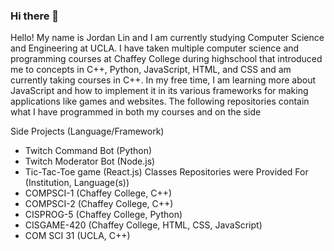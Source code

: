 ### Hi there 👋
Hello! My name is Jordan Lin and I am currently studying Computer Science and Engineering at UCLA. I have taken multiple computer science and programming courses at Chaffey College during highschool that introduced me to concepts in C++, Python, JavaScript, HTML, and CSS and am currently taking courses in C++. In my free time, I am learning more about JavaScript and how to implement it in its various frameworks for making applications like games and websites. The following repositories contain what I have programmed in both my courses and on the side

Side Projects (Language/Framework)
  - Twitch Command Bot (Python)
  - Twitch Moderator Bot (Node.js)
  - Tic-Tac-Toe game (React.js)
Classes Repositories were Provided For (Institution, Language(s))
  - COMPSCI-1 (Chaffey College, C++)
  - COMPSCI-2 (Chaffey College, C++)
  - CISPROG-5 (Chaffey College, Python)
  - CISGAME-420 (Chaffey College, HTML, CSS, JavaScript)
  - COM SCI 31 (UCLA, C++)
<!--
**jardondaful/jardondaful** is a ✨ _special_ ✨ repository because its `README.md` (this file) appears on your GitHub profile.

Here are some ideas to get you started:

- 🔭 I’m currently working on ...
- 🌱 I’m currently learning ...
- 👯 I’m looking to collaborate on ...
- 🤔 I’m looking for help with ...
- 💬 Ask me about ...
- 📫 How to reach me: ...
- 😄 Pronouns: ...
- ⚡ Fun fact: ...
-->
